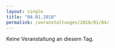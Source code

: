 ```yaml
---
layout: single
title: "04.01.2018"
permalink: /veranstaltungen/2018/01/04/
---
```


Keine Veranstaltung an diesem Tag.
